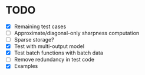 # TODO

- [X] Remaining test cases
- [ ] Approximate/diagonal-only sharpness computation
- [ ] Sparse storage?
- [X] Test with multi-output model
- [X] Test batch functions with batch data
- [ ] Remove redundancy in test code
- [X] Examples
